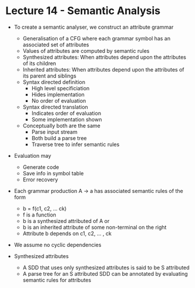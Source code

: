 # Lecture 14 - Semantic Analysis

- To create a semantic analyser, we construct an attribute grammar
  - Generalisation of a CFG where each grammar symbol has an associated set of attributes
  - Values of attributes are computed by semantic rules
  - Synthesized attributes: When attributes depend upon the attributes of its children
  - Inherited attributes: When attributes depend upon the attributes of its parent and siblings
  - Syntax directed definition
    - High level specificiation
    - Hides implementation
    - No order of evaluation
  - Syntax directed translation
    - Indicates order of evaluation
    - Some implementation shown
  - Conceptually both are the same
    - Parse input stream
    - Both build a parse tree
    - Traverse tree to infer semantic rules

- Evaluation may
  - Generate code
  - Save info in symbol table
  - Error recovery

- Each grammar production A -> a has associated semantic rules of the form
  - b = f(c1, c2, ... ck)
  - f is a function
  - b is a synthesized attributed of A or
  - b is an inherited attribute of some non-terminal on the right
  - Attribute b depends on c1, c2, ... , ck

- We assume no cyclic dependencies

- Synthesized attributes    
  - A SDD that uses only synthesized attributes is said to be S attributed
  - A parse tree for an S attributed SDD can be annotated by evaluating semantic rules for attributes